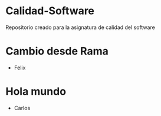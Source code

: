 # Calidad-Software
Repositorio creado para la asignatura de calidad del software

# Cambio desde Rama
 - Felix
 
# Hola mundo
 - Carlos
 